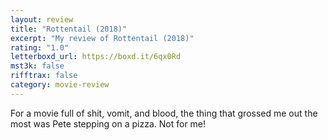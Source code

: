 ```yaml
---
layout: review
title: "Rottentail (2018)"
excerpt: "My review of Rottentail (2018)"
rating: "1.0"
letterboxd_url: https://boxd.it/6qx0Rd
mst3k: false
rifftrax: false
category: movie-review
---
```


For a movie full of shit, vomit, and blood, the thing that grossed me out the most was Pete stepping on a pizza. Not for me!
